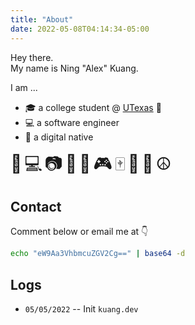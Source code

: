 ```yaml
---
title: "About"
date: 2022-05-08T04:14:34-05:00
---
```


Hey there. \
My name is Ning "Alex" Kuang.

I am ...

- 🎓 a college student @ [UTexas][1] 🤘
- 💻 a software engineer
- 📱 a digital native

<span style="font-size: 28px; letter-spacing: 4px;">🧡💻📷🏀🎱🎮🀄🐶🐱☮️</span>

## Contact

Comment below or email me at 👇

```sh
echo "eW9Aa3VhbmcuZGV2Cg==" | base64 -d
```

## Logs

- `05/05/2022` -- Init `kuang.dev`

[1]: https://utexas.edu
